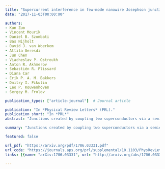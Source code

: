 ```yaml
---
title: "Supercurrent interference in few-mode nanowire Josephson junctions"
date: "2017-11-03T00:00:00"

authors:
- Kun Zuo
- Vincent Mourik
- Daniel B. Szombati
- Bas Nijholt
- David J. van Woerkom
- Attila Geresdi
- Jun Chen
- Viacheslav P. Ostroukh
- Anton R. Akhmerov
- Sebastién R. Plissard
- Diana Car
- Erik P. A. M. Bakkers
- Dmitry I. Pikulin
- Leo P. Kouwenhoven
- Sergey M. Frolov

publication_types: ["article-journal"]  # Journal article

publication: "In *Physical Review Letters* (PRL)."
publication_short: "In *PRL*"
abstract: "Junctions created by coupling two superconductors via a semiconductor nanowire in the presence of high magnetic fields are the basis for detection, fusion, and braiding of Majorana bound states. We study NbTiN/InSb nanowire/NbTiN Josephson junctions and find that their critical currents in the few mode regime are strongly suppressed by magnetic field. Furthermore, the dependence of the critical current on magnetic field exhibits gate-tunable nodes. Based on a realistic numerical model we conclude that the Zeeman effect induced by the magnetic field and the spin-orbit interaction in the nanowire are insufficient to explain the observed evolution of the Josephson effect. We find the interference between the few occupied one-dimensional modes in the nanowire to be the dominant mechanism responsible for the critical current behavior. The suppression and non-monotonic evolution of critical currents at finite magnetic field should be taken into account when designing circuits based on Majorana bound states."

summary: "Junctions created by coupling two superconductors via a semiconductor nanowire in the presence of high magnetic fields are the basis for detection, fusion, and braiding of Majorana bound states."

featured: false

url_pdf: "https://arxiv.org/pdf/1706.03331.pdf"
url_code: "https://journals.aps.org/prl/supplemental/10.1103/PhysRevLett.119.187704"
links: [{name: "arXiv:1706.03331", url: "http://arxiv.org/abs/1706.03331"}, {name: "10.1103/PhysRevLett.119.187704", url: "https://journals.aps.org/prl/abstract/10.1103/PhysRevLett.119.187704"}]

---
```

